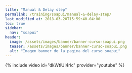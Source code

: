 ```yaml
---
title: "Manual & Delay step"
permalink: /training/soapui/manual-&-delay-step/
last_modified_at: 2018-03-20T15:59:40-04:00
toc: true
sidebar:
  nav: "soapui"
header:
  image: /assets/images/banner/banner-curso-soapui.png
  teaser: /assets/images/banner/banner-curso-soapui.png
  alt: "Imagen banner de la pagina del curso soapui"
---
```


{% include video id="dkWtlUi4rlc" provider="youtube" %}
